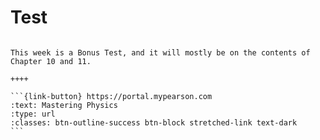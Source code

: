 # Test

````{panels}

This week is a Bonus Test, and it will mostly be on the contents of Chapter 10 and 11.

++++ 

```{link-button} https://portal.mypearson.com
:text: Mastering Physics
:type: url
:classes: btn-outline-success btn-block stretched-link text-dark
```
````